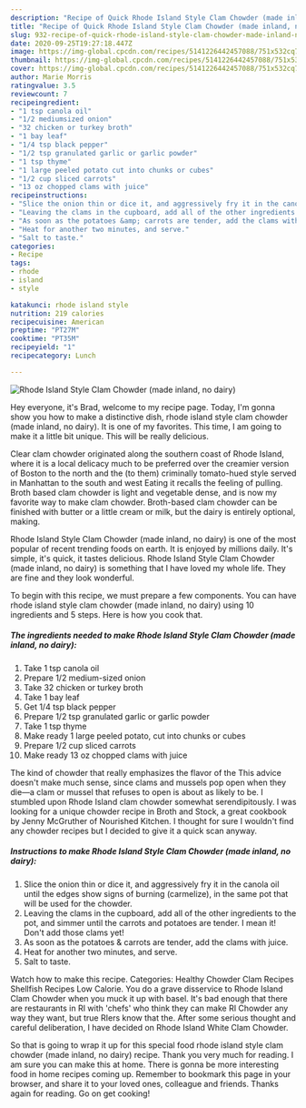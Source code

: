```yaml
---
description: "Recipe of Quick Rhode Island Style Clam Chowder (made inland, no dairy)"
title: "Recipe of Quick Rhode Island Style Clam Chowder (made inland, no dairy)"
slug: 932-recipe-of-quick-rhode-island-style-clam-chowder-made-inland-no-dairy
date: 2020-09-25T19:27:18.447Z
image: https://img-global.cpcdn.com/recipes/5141226442457088/751x532cq70/rhode-island-style-clam-chowder-made-inland-no-dairy-recipe-main-photo.jpg
thumbnail: https://img-global.cpcdn.com/recipes/5141226442457088/751x532cq70/rhode-island-style-clam-chowder-made-inland-no-dairy-recipe-main-photo.jpg
cover: https://img-global.cpcdn.com/recipes/5141226442457088/751x532cq70/rhode-island-style-clam-chowder-made-inland-no-dairy-recipe-main-photo.jpg
author: Marie Morris
ratingvalue: 3.5
reviewcount: 7
recipeingredient:
- "1 tsp canola oil"
- "1/2 mediumsized onion"
- "32 chicken or turkey broth"
- "1 bay leaf"
- "1/4 tsp black pepper"
- "1/2 tsp granulated garlic or garlic powder"
- "1 tsp thyme"
- "1 large peeled potato cut into chunks or cubes"
- "1/2 cup sliced carrots"
- "13 oz chopped clams with juice"
recipeinstructions:
- "Slice the onion thin or dice it, and aggressively fry it in the canola oil until the edges show signs of burning (carmelize), in the same pot that will be used for the chowder."
- "Leaving the clams in the cupboard, add all of the other ingredients to the pot, and simmer until the carrots and potatoes are tender.  I mean it!  Don&#39;t add those clams yet!"
- "As soon as the potatoes &amp; carrots are tender, add the clams with juice."
- "Heat for another two minutes, and serve."
- "Salt to taste."
categories:
- Recipe
tags:
- rhode
- island
- style

katakunci: rhode island style 
nutrition: 219 calories
recipecuisine: American
preptime: "PT27M"
cooktime: "PT35M"
recipeyield: "1"
recipecategory: Lunch

---
```



![Rhode Island Style Clam Chowder (made inland, no dairy)](https://img-global.cpcdn.com/recipes/5141226442457088/751x532cq70/rhode-island-style-clam-chowder-made-inland-no-dairy-recipe-main-photo.jpg)

Hey everyone, it's Brad, welcome to my recipe page. Today, I'm gonna show you how to make a distinctive dish, rhode island style clam chowder (made inland, no dairy). It is one of my favorites. This time, I am going to make it a little bit unique. This will be really delicious.

Clear clam chowder originated along the southern coast of Rhode Island, where it is a local delicacy much to be preferred over the creamier version of Boston to the north and the (to them) criminally tomato-hued style served in Manhattan to the south and west Eating it recalls the feeling of pulling. Broth based clam chowder is light and vegetable dense, and is now my favorite way to make clam chowder. Broth-based clam chowder can be finished with butter or a little cream or milk, but the dairy is entirely optional, making.

Rhode Island Style Clam Chowder (made inland, no dairy) is one of the most popular of recent trending foods on earth. It is enjoyed by millions daily. It's simple, it's quick, it tastes delicious. Rhode Island Style Clam Chowder (made inland, no dairy) is something that I have loved my whole life. They are fine and they look wonderful.


To begin with this recipe, we must prepare a few components. You can have rhode island style clam chowder (made inland, no dairy) using 10 ingredients and 5 steps. Here is how you cook that.

<!--inarticleads1-->

##### The ingredients needed to make Rhode Island Style Clam Chowder (made inland, no dairy):

1. Take 1 tsp canola oil
1. Prepare 1/2 medium-sized onion
1. Take 32 chicken or turkey broth
1. Take 1 bay leaf
1. Get 1/4 tsp black pepper
1. Prepare 1/2 tsp granulated garlic or garlic powder
1. Take 1 tsp thyme
1. Make ready 1 large peeled potato, cut into chunks or cubes
1. Prepare 1/2 cup sliced carrots
1. Make ready 13 oz chopped clams with juice


The kind of chowder that really emphasizes the flavor of the This advice doesn&#39;t make much sense, since clams and mussels pop open when they die—a clam or mussel that refuses to open is about as likely to be. I stumbled upon Rhode Island clam chowder somewhat serendipitously. I was looking for a unique chowder recipe in Broth and Stock, a great cookbook by Jenny McGruther of Nourished Kitchen. I thought for sure I wouldn&#39;t find any chowder recipes but I decided to give it a quick scan anyway. 

<!--inarticleads2-->

##### Instructions to make Rhode Island Style Clam Chowder (made inland, no dairy):

1. Slice the onion thin or dice it, and aggressively fry it in the canola oil until the edges show signs of burning (carmelize), in the same pot that will be used for the chowder.
1. Leaving the clams in the cupboard, add all of the other ingredients to the pot, and simmer until the carrots and potatoes are tender.  I mean it!  Don&#39;t add those clams yet!
1. As soon as the potatoes &amp; carrots are tender, add the clams with juice.
1. Heat for another two minutes, and serve.
1. Salt to taste.


Watch how to make this recipe. Categories: Healthy Chowder Clam Recipes Shellfish Recipes Low Calorie. You do a grave disservice to Rhode Island Clam Chowder when you muck it up with basel. It&#39;s bad enough that there are restaurants in RI with &#39;chefs&#39; who think they can make RI Chowder any way they want, but true RIers know that the. After some serious thought and careful deliberation, I have decided on Rhode Island White Clam Chowder. 

So that is going to wrap it up for this special food rhode island style clam chowder (made inland, no dairy) recipe. Thank you very much for reading. I am sure you can make this at home. There is gonna be more interesting food in home recipes coming up. Remember to bookmark this page in your browser, and share it to your loved ones, colleague and friends. Thanks again for reading. Go on get cooking!
